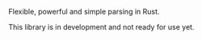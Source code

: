 Flexible, powerful and simple parsing in Rust.

This library is in development and not ready for use yet.
